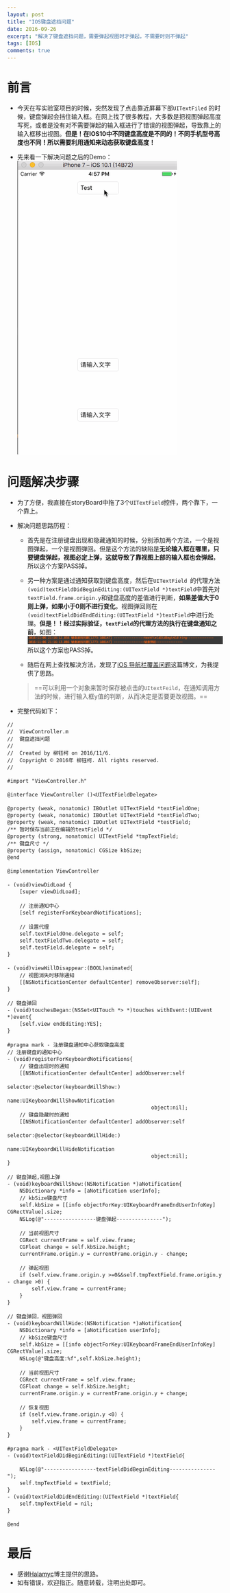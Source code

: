 ```yaml
---
layout: post
title: "IOS键盘遮挡问题"
date: 2016-09-26
excerpt: "解决了键盘遮挡问题，需要弹起视图时才弹起，不需要时则不弹起"
tags: [IOS]
comments: true
---
```


# 前言

* 今天在写实验室项目的时候，突然发现了点击靠近屏幕下部`UITextFiled` 的时候，键盘弹起会挡住输入框。在网上找了很多教程，大多数是把视图弹起高度写死，或者是没有对不需要弹起的输入框进行了错误的视图弹起，导致靠上的输入框移出视图。**但是！在IOS10中不同键盘高度是不同的！不同手机型号高度也不同！所以需要利用通知来动态获取键盘高度！**

* 先来看一下解决问题之后的Demo：
![键盘遮挡Demo](../assets/img/2016-10-06-IOS键盘遮挡问题/键盘遮挡demo.gif)

# 问题解决步骤

* 为了方便，我直接在storyBoard中拖了3个`UITextField`控件，两个靠下，一个靠上。
* 解决问题思路历程：
	- 首先是在注册键盘出现和隐藏通知的时候，分别添加两个方法，一个是视图弹起，一个是视图弹回。但是这个方法的缺陷是**无论输入框在哪里，只要键盘弹起，视图必定上弹，这就导致了靠视图上部的输入框也会弹起**，所以这个方案PASS掉。
		
	- 另一种方案是通过通知获取到键盘高度，然后在`UITextField `的代理方法`(void)textFieldDidBeginEditing:(UITextField *)textField`中首先对`textField.frame.origin.y`和键盘高度的差值进行判断，**如果差值大于0则上弹，如果小于0则不进行变化**。视图弹回则在`(void)textFieldDidEndEditing:(UITextField *)textField`中进行处理。**但是！！经过实际验证，`textField`的代理方法的执行在键盘通知之前**，如图：![](../assets/img/2016-10-06-IOS键盘遮挡问题/Snip20161106_1.png)  所以这个方案也PASS掉。
	
	- 随后在网上查找解决方法，发现了[iOS 导航栏覆盖问题](http://halamyc.me/2015/09/19/iOS-%E5%AF%BC%E8%88%AA%E6%A0%8F%E8%A6%86%E7%9B%96%E9%97%AE%E9%A2%98/)这篇博文，为我提供了思路。  
	> ==可以利用一个对象来暂时保存被点击的`UItextFeild`，在通知调用方法的时候，进行输入框y值的判断，从而决定是否要更改视图。==
	
* 完整代码如下：

```objc
//
//  ViewController.m
//  键盘遮挡问题
//
//  Created by 柳钰柯 on 2016/11/6.
//  Copyright © 2016年 柳钰柯. All rights reserved.
//

#import "ViewController.h"

@interface ViewController ()<UITextFieldDelegate>
    
@property (weak, nonatomic) IBOutlet UITextField *textFieldOne;
@property (weak, nonatomic) IBOutlet UITextField *textFieldTwo;
@property (weak, nonatomic) IBOutlet UITextField *testField;
/** 暂时保存当前正在编辑的textField */
@property (strong, nonatomic) UITextField *tmpTextField;
/** 键盘尺寸 */
@property (assign, nonatomic) CGSize kbSize;
@end

@implementation ViewController

- (void)viewDidLoad {
    [super viewDidLoad];
    
    // 注册通知中心
    [self registerForKeyboardNotifications];
    
    // 设置代理
    self.textFieldOne.delegate = self;
    self.textFieldTwo.delegate = self;
    self.testField.delegate = self;
}

- (void)viewWillDisappear:(BOOL)animated{
    // 视图消失时移除通知
    [[NSNotificationCenter defaultCenter] removeObserver:self];
}

// 键盘弹回
- (void)touchesBegan:(NSSet<UITouch *> *)touches withEvent:(UIEvent *)event{
    [self.view endEditing:YES];
}

#pragma mark - 注册键盘通知中心获取键盘高度
// 注册键盘的通知中心
- (void)registerForKeyboardNotifications{
    // 键盘出现时的通知
    [[NSNotificationCenter defaultCenter] addObserver:self
                                             selector:@selector(keyboardWillShow:)
                                                 name:UIKeyboardWillShowNotification
                                               object:nil];
    // 键盘隐藏时的通知
    [[NSNotificationCenter defaultCenter] addObserver:self
                                             selector:@selector(keyboardWillHide:)
                                                 name:UIKeyboardWillHideNotification
                                               object:nil];
}

// 键盘弹起,视图上弹
- (void)keyboardWillShow:(NSNotification *)aNotification{
    NSDictionary *info = [aNotification userInfo];
    // kbSize键盘尺寸
    self.kbSize = [[info objectForKey:UIKeyboardFrameEndUserInfoKey] CGRectValue].size;
    NSLog(@"-----------------键盘弹起---------------");
    
    // 当前视图尺寸
    CGRect currentFrame = self.view.frame;
    CGFloat change = self.kbSize.height;
    currentFrame.origin.y = currentFrame.origin.y - change;
    
    // 弹起视图
    if (self.view.frame.origin.y >=0&&self.tmpTextField.frame.origin.y - change >0) {
        self.view.frame = currentFrame;
    }
}

// 键盘弹回，视图弹回
- (void)keyboardWillHide:(NSNotification *)aNotification{
    NSDictionary *info = [aNotification userInfo];
    // kbSize键盘尺寸
    self.kbSize = [[info objectForKey:UIKeyboardFrameEndUserInfoKey] CGRectValue].size;
    NSLog(@"键盘高度:%f",self.kbSize.height);
    
    // 当前视图尺寸
    CGRect currentFrame = self.view.frame;
    CGFloat change = self.kbSize.height;
    currentFrame.origin.y = currentFrame.origin.y + change;
    
    // 恢复视图
    if (self.view.frame.origin.y <0) {
        self.view.frame = currentFrame;
    }
}

#pragma mark - <UITextFieldDelegate>
- (void)textFieldDidBeginEditing:(UITextField *)textField{
    
    NSLog(@"-----------------textFieldDidBeginEditing---------------");
    self.tmpTextField = textField;
}
- (void)textFieldDidEndEditing:(UITextField *)textField{
    self.tmpTextField = nil;
}

@end

```

# 最后

* 感谢[Halamyc](http://halamyc.me)博主提供的思路。
* 如有错误，欢迎指正。随意转载，注明出处即可。

